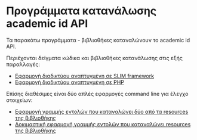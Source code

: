 # Προγράμματα κατανάλωσης academic id API

Τα παρακάτω προγράμματα - βιβλιοθήκες καταναλώνουν το academic id API.

Περιέχονται δείγματα κώδικα και βιβλιοθήκες κατανάλωσης στις εξής παραλλαγές:

* [Εφαρμογή διαδικτύου αναπτυγμένη σε SLIM framework](./slim-app/)
* [Εφαρμογή διαδικτύου αναπτυγμένη σε PHP](./barebone/)

Επίσης διαθέσιμες είναι δύο απλές εφαρμογές command line για έλεγχο στοιχείων: 

* [Εφαρμογή γραμμής εντολών που καταναλώνει δύο από τα resources της βιβλιοθήκης](./data-extract/)
* [Δοκιμαστική εφαρμογή γραμμής εντολών που καταναλώνει resources της βιβλιοθήκης](./data-quality/)
